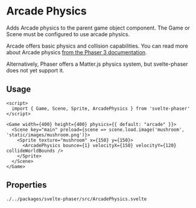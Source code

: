 # Arcade Physics

Adds Arcade physics to the parent game object component. The Game or Scene must be configured to use arcade physics.

Arcade offers basic physics and collision capabilities. You can read more about Arcade physics [from the Phaser 3 documentation](https://photonstorm.github.io/phaser3-docs/Phaser.Physics.Arcade.ArcadePhysics.html).

Alternatively, Phaser offers a Matter.js physics system, but svelte-phaser does not yet support it.

## Usage

```example
<script>
  import { Game, Scene, Sprite, ArcadePhysics } from 'svelte-phaser'
</script>

<Game width={400} height={400} physics={{ default: "arcade" }}>
  <Scene key="main" preload={scene => scene.load.image('mushroom', 'static/images/mushroom.png')}>
    <Sprite texture="mushroom" x={150} y={150}>
      <ArcadePhysics bounce={1} velocityX={150} velocityY={120} collideWorldBounds />
    </Sprite>
  </Scene>
</Game>
```

## Properties

```properties
./../packages/svelte-phaser/src/ArcadePhysics.svelte
```
